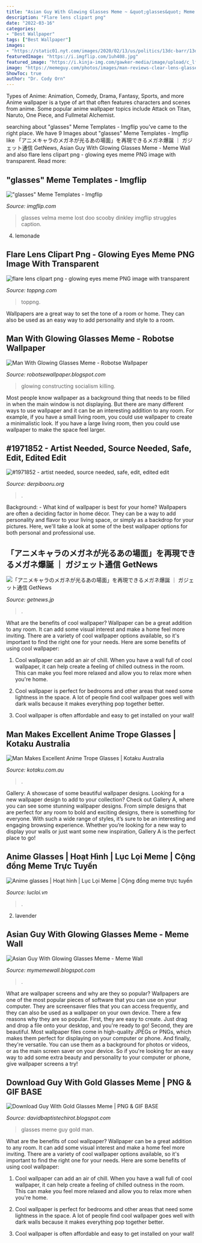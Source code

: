 ```yaml
---
title: "Asian Guy With Glowing Glasses Meme ~ &quot;glasses&quot; Meme Templates"
description: "Flare lens clipart png"
date: "2022-03-16"
categories:
- "Best Wallpaper"
tags: ["Best Wallpaper"]
images:
- "https://static01.nyt.com/images/2020/02/13/us/politics/13dc-barr/13dc-barr-threeByTwoSmallAt2X-v2.jpg?quality=75&amp;auto=webp&amp;disable=upscale"
featuredImage: "https://i.imgflip.com/1uh408.jpg"
featured_image: "https://i.kinja-img.com/gawker-media/image/upload/c_lfill,w_1200,h_628,q_90/ctmzued9unksiq7blgiu.jpg"
image: "https://memeguy.com/photos/images/man-reviews-clear-lens-glasses-nothin-but-net-285339.jpg"
ShowToc: true
author: "Dr. Cody Orn"
---
```



Types of Anime: Animation, Comedy, Drama, Fantasy, Sports, and more
Anime wallpaper is a type of art that often features characters and scenes from anime. Some popular anime wallpaper topics include Attack on Titan, Naruto, One Piece, and Fullmetal Alchemist.

	

		
searching about &quot;glasses&quot; Meme Templates - Imgflip you've came to the right place. We have 9 Images about &quot;glasses&quot; Meme Templates - Imgflip like 「アニメキャラのメガネが光るあの場面」を再現できるメガネ爆誕 ｜ ガジェット通信 GetNews, Asian Guy With Glowing Glasses Meme - Meme Wall and also flare lens clipart png - glowing eyes meme PNG image with transparent. Read more:
		
    
## &quot;glasses&quot; Meme Templates - Imgflip

<img loading=lazy src="https://i.imgflip.com/1uh408.jpg" onerror="this.onerror=null;this.src='https://tse4.mm.bing.net/th?id=OIP.GPUrpYQCbHgMUbw5fEuGcAHaEQ&amp;pid=15.1';" alt="&quot;glasses&quot; Meme Templates - Imgflip">

_Source: imgflip.com_

>glasses velma meme lost doo scooby dinkley imgflip struggles caption. 

	

4. lemonade 

    
## Flare Lens Clipart Png - Glowing Eyes Meme PNG Image With Transparent

<img loading=lazy src="https://toppng.com/uploads/thumbnail/lens-flare-eyes-11550229053rtxohbp6u8.png" onerror="this.onerror=null;this.src='https://tse3.mm.bing.net/th?id=OIP.T0mwT93DMbqSHJlqHLnBMAAAAA&amp;pid=15.1';" alt="flare lens clipart png - glowing eyes meme PNG image with transparent">

_Source: toppng.com_

>toppng. 

	

Wallpapers are a great way to set the tone of a room or home. They can also be used as an easy way to add personality and style to a room.

    
## Man With Glowing Glasses Meme - Robotse Wallpaper

<img loading=lazy src="https://pics.me.me/constructing-socialism-killing-random-people-who-just-happen-to-be-52421957.png" onerror="this.onerror=null;this.src='https://tse4.mm.bing.net/th?id=OIP.WcfBvINiw0nTh_9Gtuc_5wHaJC&amp;pid=15.1';" alt="Man With Glowing Glasses Meme - Robotse Wallpaper">

_Source: robotsewallpaper.blogspot.com_

>glowing constructing socialism killing. 

	

Most people know wallpaper as a background thing that needs to be filled in when the main window is not displaying. But there are many different ways to use wallpaper and it can be an interesting addition to any room. For example, if you have a small living room, you could use wallpaper to create a minimalistic look. If you have a large living room, then you could use wallpaper to make the space feel larger.

    
## #1971852 - Artist Needed, Source Needed, Safe, Edit, Edited Edit

<img loading=lazy src="https://derpicdn.net/img/view/2019/2/26/1971852.png" onerror="this.onerror=null;this.src='https://tse1.mm.bing.net/th?id=OIP.v9JDkDJAYyjjD9V-XnlpQQHaGb&amp;pid=15.1';" alt="#1971852 - artist needed, source needed, safe, edit, edited edit">

_Source: derpibooru.org_

>. 

	

Background: - What kind of wallpaper is best for your home?
Wallpapers are often a deciding factor in home décor. They can be a way to add personality and flavor to your living space, or simply as a backdrop for your pictures. Here, we'll take a look at some of the best wallpaper options for both personal and professional use.

    
## 「アニメキャラのメガネが光るあの場面」を再現できるメガネ爆誕 ｜ ガジェット通信 GetNews

<img loading=lazy src="https://otakei.otakuma.net/wp/wp-content/uploads/2018/09/Dn3HyWBVsAAAXRa-600x429.jpg" onerror="this.onerror=null;this.src='https://tse1.mm.bing.net/th?id=OIP.gZKIbTZ13gSjMy4T84hoewHaFS&amp;pid=15.1';" alt="「アニメキャラのメガネが光るあの場面」を再現できるメガネ爆誕 ｜ ガジェット通信 GetNews">

_Source: getnews.jp_

>. 

	

What are the benefits of cool wallpaper?
Wallpaper can be a great addition to any room. It can add some visual interest and make a home feel more inviting. There are a variety of cool wallpaper options available, so it's important to find the right one for your needs. Here are some benefits of using cool wallpaper: 
1. Cool wallpaper can add an air of chill. When you have a wall full of cool wallpaper, it can help create a feeling of chilled outness in the room. This can make you feel more relaxed and allow you to relax more when you're home. 

2. Cool wallpaper is perfect for bedrooms and other areas that need some lightness in the space. A lot of people find cool wallpaper goes well with dark walls because it makes everything pop together better. 

3. Cool wallpaper is often affordable and easy to get installed on your wall!

    
## Man Makes Excellent Anime Trope Glasses | Kotaku Australia

<img loading=lazy src="https://i.kinja-img.com/gawker-media/image/upload/c_lfill,w_1200,h_628,q_90/ctmzued9unksiq7blgiu.jpg" onerror="this.onerror=null;this.src='https://tse4.mm.bing.net/th?id=OIP.qUnVth2EsdhrOLZ3XQWuiAHaD4&amp;pid=15.1';" alt="Man Makes Excellent Anime Trope Glasses | Kotaku Australia">

_Source: kotaku.com.au_

>. 

	

Gallery: A showcase of some beautiful wallpaper designs.
Looking for a new wallpaper design to add to your collection? Check out Gallery A, where you can see some stunning wallpaper designs. From simple designs that are perfect for any room to bold and exciting designs, there is something for everyone. With such a wide range of styles, it’s sure to be an interesting and engaging browsing experience. Whether you’re looking for a new way to display your walls or just want some new inspiration, Gallery A is the perfect place to go!





	
	
    
## Anime Glasses | Hoạt Hình | Lục Lọi Meme | Cộng đồng Meme Trực Tuyến

<img loading=lazy src="https://i1.wp.com/i.imgur.com/NNfyA9u.jpg?resize=501%2C799&amp;ssl=1" onerror="this.onerror=null;this.src='https://tse2.mm.bing.net/th?id=OIP.5KrL3gGvxU3KucIsmLBP9QHaLz&amp;pid=15.1';" alt="Anime glasses | Hoạt hình | Lục Lọi Meme | Cộng đồng meme trực tuyến">

_Source: lucloi.vn_

>. 

	

2. lavender 

    
## Asian Guy With Glowing Glasses Meme - Meme Wall

<img loading=lazy src="https://static01.nyt.com/images/2020/02/13/us/politics/13dc-barr/13dc-barr-threeByTwoSmallAt2X-v2.jpg?quality=75&amp;auto=webp&amp;disable=upscale" onerror="this.onerror=null;this.src='https://tse4.mm.bing.net/th?id=OIP.wKJQp_erHdHoIj95ByditAHaE8&amp;pid=15.1';" alt="Asian Guy With Glowing Glasses Meme - Meme Wall">

_Source: mymemewall.blogspot.com_

>. 

	

What are wallpaper screens and why are they so popular?
Wallpapers are one of the most popular pieces of software that you can use on your computer. They are screensaver files that you can access frequently, and they can also be used as a wallpaper on your own device. There a few reasons why they are so popular. First, they are easy to create. Just drag and drop a file onto your desktop, and you're ready to go! Second, they are beautiful. Most wallpaper files come in high-quality JPEGs or PNGs, which makes them perfect for displaying on your computer or phone. And finally, they're versatile. You can use them as a background for photos or videos, or as the main screen saver on your device. So if you're looking for an easy way to add some extra beauty and personality to your computer or phone, give wallpaper screens a try!

    
## Download Guy With Gold Glasses Meme | PNG &amp; GIF BASE

<img loading=lazy src="https://memeguy.com/photos/images/man-reviews-clear-lens-glasses-nothin-but-net-285339.jpg" onerror="this.onerror=null;this.src='https://tse1.mm.bing.net/th?id=OIP.75FHU38PuT1l_8FsR-wfmAHaEN&amp;pid=15.1';" alt="Download Guy With Gold Glasses Meme | PNG &amp; GIF BASE">

_Source: davidbaptistechirot.blogspot.com_

>glasses meme guy gold man. 

	

What are the benefits of cool wallpaper?
Wallpaper can be a great addition to any room. It can add some visual interest and make a home feel more inviting. There are a variety of cool wallpaper options available, so it's important to find the right one for your needs. Here are some benefits of using cool wallpaper: 
1. Cool wallpaper can add an air of chill. When you have a wall full of cool wallpaper, it can help create a feeling of chilled outness in the room. This can make you feel more relaxed and allow you to relax more when you're home. 

2. Cool wallpaper is perfect for bedrooms and other areas that need some lightness in the space. A lot of people find cool wallpaper goes well with dark walls because it makes everything pop together better. 

3. Cool wallpaper is often affordable and easy to get installed on your wall!

